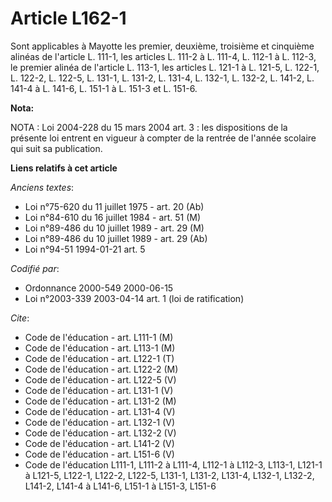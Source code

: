 # Article L162-1

Sont applicables à Mayotte les premier, deuxième, troisième et cinquième alinéas de l'article L. 111-1, les articles L. 111-2
à L. 111-4, L. 112-1 à L. 112-3, le premier alinéa de l'article L. 113-1, les articles L. 121-1 à L. 121-5, L. 122-1, L.
122-2, L. 122-5, L. 131-1, L. 131-2, L. 131-4, L. 132-1, L. 132-2, L. 141-2, L. 141-4 à L. 141-6, L. 151-1 à L. 151-3 et L.
151-6.

**Nota:**

NOTA : Loi 2004-228 du 15 mars 2004 art. 3 : les dispositions de la présente loi entrent en vigueur à compter de la rentrée
de l'année scolaire qui suit sa publication.

**Liens relatifs à cet article**

_Anciens textes_:

  - Loi n°75-620 du 11 juillet 1975 - art. 20 (Ab)
  - Loi n°84-610 du 16 juillet 1984 - art. 51 (M)
  - Loi n°89-486 du 10 juillet 1989 - art. 29 (M)
  - Loi n°89-486 du 10 juillet 1989 - art. 29 (Ab)
  - Loi n°94-51 1994-01-21 art. 5

_Codifié par_:

  - Ordonnance 2000-549 2000-06-15
  - Loi n°2003-339 2003-04-14 art. 1 (loi de ratification)

_Cite_:

  - Code de l'éducation - art. L111-1 (M)
  - Code de l'éducation - art. L113-1 (M)
  - Code de l'éducation - art. L122-1 (T)
  - Code de l'éducation - art. L122-2 (M)
  - Code de l'éducation - art. L122-5 (V)
  - Code de l'éducation - art. L131-1 (V)
  - Code de l'éducation - art. L131-2 (M)
  - Code de l'éducation - art. L131-4 (V)
  - Code de l'éducation - art. L132-1 (V)
  - Code de l'éducation - art. L132-2 (V)
  - Code de l'éducation - art. L141-2 (V)
  - Code de l'éducation - art. L151-6 (V)
  - Code de l'éducation L111-1, L111-2 à L111-4, L112-1 à L112-3, L113-1, L121-1 à L121-5, L122-1, L122-2, L122-5, L131-1, L131-2, L131-4, L132-1, L132-2, L141-2, L141-4 à L141-6, L151-1 à L151-3, L151-6
